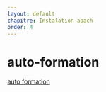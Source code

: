```yaml
---
layout: default
chapitre: Instalation apach
order: 4
---
```


# auto-formation



[auto formation](https://www.youtube.com/watch?v=D_Zs0i0tKZ4&list=PLQH1-k79HB38Kv11qcNuvMyuA0hPydK0v) 